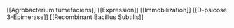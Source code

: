 [[Agrobacterium tumefaciens]]
[[Expression]]
[[Immobilization]]
[[D-psicose 3-Epimerase]]
[[Recombinant Bacillus Subtilis]]
